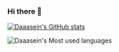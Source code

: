 <!--
**Daaasein/Daaasein** is a ✨ _special_ ✨ repository because its `README.md` (this file) appears on your GitHub profile.

Here are some ideas to get you started:

- 🔭 I’m currently working on ...
- 🌱 I’m currently learning ...
- 👯 I’m looking to collaborate on ...
- 🤔 I’m looking for help with ...
- 💬 Ask me about ...
- 📫 How to reach me: ...
- 😄 Pronouns: ...
- ⚡ Fun fact: ...

Show most used languages:
![这里写你的昵称's Most used languages](https://github-readme-stats.vercel.app/api/top-langs/?username=这里替换成你的 GitHub ID&layout=compact&theme=radical&langs_count=10)

Show GitHub Readme Stats:
[![这里写你的昵称's GitHub stats](https://github-readme-stats.vercel.app/api?username=这里替换成你的 GitHub ID&show_icons=true&theme=radical)](https://github.com/anuraghazra/github-readme-stats)
-->

### Hi there 👋

[![Daaasein's GitHub stats](https://github-readme-stats.vercel.app/api?username=Daaasein&show_icons=true&theme=radical)](https://github.com/anuraghazra/github-readme-stats)

![Daaasein's Most used languages](https://github-readme-stats.vercel.app/api/top-langs/?username=Daaasein&layout=compact&theme=radical&langs_count=10)
